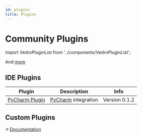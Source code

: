 ```yaml
---
id: plugins
title: Plugins
---
```

# Community Plugins

import VedroPluginList from '../components/VedroPluginList';

<VedroPluginList />

And [more](https://github.com/topics/vedro-plugin)

## IDE Plugins

| Plugin                                                             | Description                                               | Info          |
|--------------------------------------------------------------------|-----------------------------------------------------------|---------------|
| [PyCharm Plugin](https://plugins.jetbrains.com/plugin/18227-vedro) | [PyCharm](https://www.jetbrains.com/pycharm/) integration | Version 0.1.2 |


## Custom Plugins

↗️ [Documentation](/docs/advanced-usage/writing-plugins)
